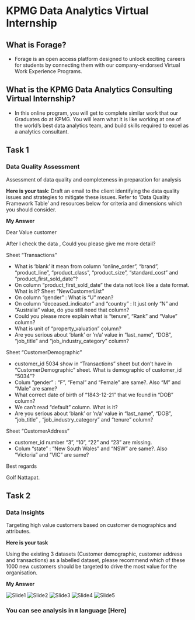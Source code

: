 # KPMG Data Analytics Virtual Internship

## What is Forage?
- Forage is an open access platform designed to unlock exciting careers for students by connecting them with our company-endorsed Virtual Work Experience Programs.

## What is the KPMG Data Analytics Consulting Virtual Internship?
- In this online program, you will get to complete similar work that our Graduates do at KPMG. You will learn what it is like working at one of the world’s best data analytics team, and build skills required to excel as a analytics consultant.

## Task 1
### Data Quality Assessment
Assessment of data quality and completeness in preparation for analysis

**Here is your task**:
Draft an email to the client identifying the data quality issues and strategies to mitigate these issues. Refer to ‘Data Quality Framework Table’ and resources below for criteria and dimensions which you should consider.

**My Answer**

Dear Value customer

After I check the data , Could you please give me more detail?

Sheet “Transactions”
-	What is ‘blank’ it mean from column “online_order”, “brand”, “product_line”,  “product_class”, “product_size”, “standard_cost” and  “product_first_sold_date”?
-	On column “product_first_sold_date” the data not look like a date format. What is it? 
Sheet “NewCustomerList”
-	On column “gender” :  What is “U” mean?
-	On column “deceased_indicator” and “country” : It just only “N” and “Australia” value, do you still need that column?
-	Could you please more explain what is “tenure”, “Rank” and “Value” column?
-	What is unit of “property_valuation” column?
-	 Are you serious about ‘blank’ or ’n/a’ value in “last_name”, “DOB”, “job_title” and “job_industry_category” column?

Sheet “CustomerDemographic”
-	customer_id 5034 show in “Transactions” sheet but don’t have in “CustomerDemographic” sheet. What is demographic of customer_id “5034”?
-	Colum “gender” : “F”, “Femal” and “Female” are same?. Also “M” and “Male” are same?
-	What correct date of birth of “1843-12-21” that we found in “DOB” column?
-	We can’t read “default” column. What is it?
-	 Are you serious about ‘blank’ or ’n/a’ value in “last_name”, “DOB”, “job_title” , “job_industry_category” and “tenure” column?

Sheet “CustomerAddress”
-	customer_id number “3”, “10”, “22” and “23” are missing.
-	Colum “state” : “New South Wales” and “NSW” are same?. Also “Victoria” and “VIC” are same?

Best regards

Golf Nattapat.

## Task 2

### Data Insights

Targeting high value customers based on customer demographics and attributes.

**Here is your task**

Using the existing 3 datasets (Customer demographic, customer address and transactions) as a labelled dataset, please recommend which of these 1000 new customers should be targeted to drive the most value for the organisation. 

**My Answer**

![Slide1](https://user-images.githubusercontent.com/77894515/232273276-1cbe48f2-f808-4714-b85b-c26a13c584fd.PNG)
![Slide2](https://user-images.githubusercontent.com/77894515/232273279-ea563217-9361-45cb-98bd-7ff1efb286b2.PNG)
![Slide3](https://user-images.githubusercontent.com/77894515/232273283-fb28cf04-75e6-4698-82b2-9d894dfa857c.PNG)
![Slide4](https://user-images.githubusercontent.com/77894515/232273291-da16632c-f1c9-4fa9-b08e-afa8001be0d5.PNG)
![Slide5](https://user-images.githubusercontent.com/77894515/232273293-41da0dff-60ef-4f6d-b02c-4a3df7504e4b.PNG)

### You can see analysis in `R` language  [Here]

